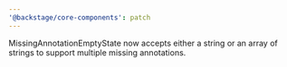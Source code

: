 ```yaml
---
'@backstage/core-components': patch
---
```


MissingAnnotationEmptyState now accepts either a string or an array of strings to support multiple missing annotations.
